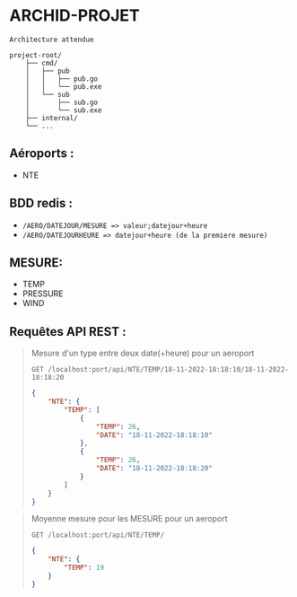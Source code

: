 # ARCHID-PROJET

```
Architecture attendue

project-root/
    ├── cmd/
    │   ├── pub
    │   │   ├── pub.go
    │   │   └── pub.exe
    │   └── sub
    │       ├── sub.go
    │       └── sub.exe
    ├── internal/
    └── ...
```


## Aéroports : 

- NTE

## BDD redis :

- `/AERO/DATEJOUR/MESURE => valeur;datejour+heure`
- `/AERO/DATEJOURHEURE => datejour+heure (de la premiere mesure)`

## MESURE:
- TEMP
- PRESSURE
- WIND

## Requêtes API REST :

> Mesure d'un type entre deux date(+heure) pour un aeroport
>
> `GET /localhost:port/api/NTE/TEMP/18-11-2022-18:18:10/18-11-2022-18:18:20`
> ```json
> {
>     "NTE": {
>         "TEMP": [
>             {
>                 "TEMP": 26,
>                 "DATE": "18-11-2022-18:18:10"
>             },
>             {
>                 "TEMP": 26,
>                 "DATE": "18-11-2022-18:18:20"
>             }
>         ]
>     }
> }
> ```

> Moyenne mesure pour les MESURE pour un aeroport
> 
> `GET /localhost:port/api/NTE/TEMP/`
> ```json
> {
>     "NTE": {
>         "TEMP": 19
>     }
> }
> ```
